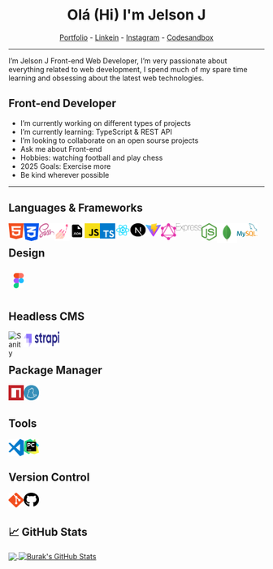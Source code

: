 <h1 align="center"> Olá (Hi) I'm Jelson J</h1>


<p align="center">
  <a href="https://jelsonjay.com">Portfolio</a> -
  <a href="https://www.linkedin.com/in/jelsonj/">Linkein</a> -
  <a href="https://instagram.com/jelsonjay">Instagram</a> -
  <a href="https://codesandbox.io/u/jelsonjay">Codesandbox</a> 
</p>

-----------------------------------------------------------


I’m Jelson J Front-end Web Developer, I’m very passionate about everything related to web development, I spend much of my spare time learning and obsessing about the latest web technologies. 


## Front-end Developer

- I’m currently working on different types of projects
- I’m currently learning: TypeScript & REST API
- I’m looking to collaborate on an open sourse projects
- Ask me about Front-end
- Hobbies: watching football and play chess
- 2025 Goals: Exercise more
- Be kind wherever possible
-------------------------------------------------------------

## Languages & Frameworks
<a><img align="left" alt="HTML5" width="30px" src="https://github.com/jelsonjay/svg-icons/blob/master/html5.png" /><a/>
<a><img align="left" alt="CSS3" width="30px" src="https://github.com/jelsonjay/svg-icons/blob/master/css.png" /><a/>
<a><img align="left" alt="Sass" width="30px" src="https://github.com/jelsonjay/svg-icons/blob/master/sass.png" /><a/>
<a><img align="left" alt="Styled-components" width="30px" src="https://github.com/jelsonjay/svg-icons/blob/master/styled-components.png" /><a/>
<a><img align="left" alt="Json" width="30px" src="https://github.com/jelsonjay/svg-icons/blob/master/json.png" /><a/>

<a><img align="left" alt="JavaScript" width="30px" src="https://github.com/jelsonjay/svg-icons/blob/master/javascript.png" /><a/>
<a><img align="left" alt="Typescript" width="30px" src="https://github.com/jelsonjay/svg-icons/blob/master/typescript.png" /><a/>
<a><img align="left" alt="React" width="30px" src="https://github.com/jelsonjay/svg-icons/blob/master/react.png" /><a/>
<a><img align="left" alt="Next" width="30px" src="https://github.com/jelsonjay/svg-icons/blob/master/next.png" /><a/>
<a><img align="left" alt="Vite" width="30px" src="https://github.com/jelsonjay/svg-icons/blob/master/vite.png" /><a/>
<a><img align="left" alt="Qgraphql" width="30px" src="https://github.com/jelsonjay/svg-icons/blob/master/graphql.png" /><a/>
<a><img align="left" alt="Express" width="50px" src="https://github.com/jelsonjay/svg-icons/blob/master/express.png" /><a/>
<a><img align="left" alt="Node.js" width="30px" src="https://github.com/jelsonjay/svg-icons/blob/master/node.png" /><a/>
<a><img align="left" alt="MongoDB" width="40px" src="https://github.com/jelsonjay/svg-icons/blob/master/mongo.png" /><a/>
<a><img align="left" alt="MYSQL" width="40px" src="https://github.com/jelsonjay/svg-icons/blob/master/mysql.png" /><a/>

<br />

## Design

<img style="margin: 10px"  alt="Figma" src="https://github.com/jelsonjay/svg-icons/blob/master/figma.png" height="30" />  

## Headless CMS

<a><img align="left" alt="Sanity" width="30px" src="https://avatars1.githubusercontent.com/u/17177659?s=200&v=4/topics/sanity/sanity.png" /><a/>
  
<a><img align="left" alt="Strapi" width="70px" src="https://github.com/jelsonjay/svg-icons/blob/master/strapi1.png" /><a/>
  
<br /><br />
## Package Manager

<a><img align="left" alt="Npm" width="30px" src="https://github.com/jelsonjay/svg-icons/blob/master/npm.png" /><a/>
<a><img align="left" alt="Yarn" width="30px" src="https://github.com/jelsonjay/svg-icons/blob/master/yarn.png" /><a/>


<br />
<br />

## Tools
<a><img align="left" alt="Visual Studio Code" width="30px" src="https://github.com/jelsonjay/svg-icons/blob/master/vscode.png" /><a/>
<a><img align="left" alt="Atom" width="30px" src="https://github.com/jelsonjay/svg-icons/blob/master/pycharm.png" /><a/>


<br />
<br />

## Version Control
<a><img align="left" alt="Git" width="30px" src="https://github.com/jelsonjay/svg-icons/blob/master/git-1.png" /><a/>
<a><img align="left" alt="GitHub" width="30px" src="https://github.com/jelsonjay/svg-icons/blob/master/github.png" /><a/>
 <br />
 <br />
  
 ## &#x1f4c8; GitHub Stats
 
 
<a href="https://github.com/jelsonjay/jelsonjay">
  <img align="center" src="https://github-readme-stats.vercel.app/api/top-langs/?username=jelsonjay&hide=ruby,html&title_color=ffffff&text_color=c9cacc&icon_color=2bbc8a&bg_color=1d1f21" />
</a>
<a href="https://github.com/jelsonjay/jelsonjay">
  <img align="center" src="https://github-readme-stats.vercel.app/api?username=jelsonjay&show_icons=true&line_height=27&count_private=true&title_color=ffffff&text_color=c9cacc&icon_color=2bbc8a&bg_color=1d1f21" alt="Burak's GitHub Stats" />
</a>

 
  


